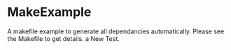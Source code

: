 MakeExample
===========

A makefile example to generate all dependancies automatically.
Please see the Makefile to get details.
a New Test.
